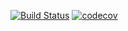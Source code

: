 [![Build Status](https://travis-ci.com/Anthony-BouKhalil/Assignment2.svg?branch=main)](https://travis-ci.com/Anthony-BouKhalil/Assignment2)
[![codecov](https://codecov.io/gh/Anthony-BouKhalil/Assignment2/branch/main/graph/badge.svg?token=RDJ86IVGTH)](https://codecov.io/gh/Anthony-BouKhalil/Assignment2)

